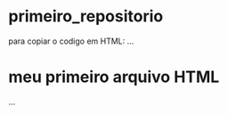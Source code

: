 # primeiro_repositorio

para copiar o codigo em HTML:
...
<html>
  <h1>meu primeiro arquivo HTML</h1>
  </html>
  ...
